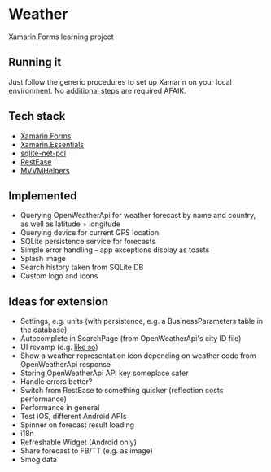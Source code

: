 # Weather

Xamarin.Forms learning project

## Running it

Just follow the generic procedures to set up Xamarin on your local environment. No additional steps are required AFAIK.

## Tech stack

- [Xamarin.Forms](https://github.com/xamarin/Xamarin.Forms)
- [Xamarin.Essentials](https://github.com/xamarin/Essentials)
- [sqlite-net-pcl](https://github.com/praeclarum/sqlite-net)
- [RestEase](http://github.com/canton7/RestEase)
- [MVVMHelpers](https://github.com/jamesmontemagno/mvvm-helpers)

## Implemented

- Querying OpenWeatherApi for weather forecast by name and country, as well as latitude + longitude
- Querying device for current GPS location
- SQLite persistence service for forecasts
- Simple error handling - app exceptions display as toasts
- Splash image
- Search history taken from SQLite DB
- Custom logo and icons

## Ideas for extension

- Settings, e.g. units (with persistence, e.g. a BusinessParameters table in the database)
- Autocomplete in SearchPage (from OpenWeatherApi's city ID file)
- UI revamp (e.g. [like so](https://dribbble.com/shots/553778-thermometer))
- Show a weather representation icon depending on weather code from OpenWeatherApi response
- Storing OpenWeatherApi API key someplace safer
- Handle errors better?
- Switch from RestEase to something quicker (reflection costs performance)
- Performance in general
- Test iOS, different Android APIs
- Spinner on forecast result loading
- i18n
- Refreshable Widget (Android only)
- Share forecast to FB/TT (e.g. as image)
- Smog data